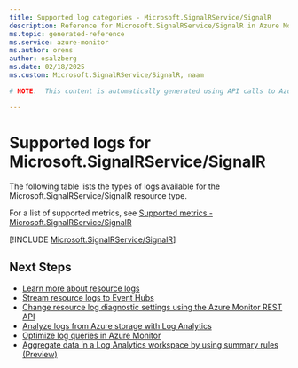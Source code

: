 ```yaml
---
title: Supported log categories - Microsoft.SignalRService/SignalR
description: Reference for Microsoft.SignalRService/SignalR in Azure Monitor Logs.
ms.topic: generated-reference
ms.service: azure-monitor
ms.author: orens
author: osalzberg
ms.date: 02/18/2025
ms.custom: Microsoft.SignalRService/SignalR, naam

# NOTE:  This content is automatically generated using API calls to Azure. Any edits made on these files will be overwritten in the next run of the script. 

---
```





# Supported logs for Microsoft.SignalRService/SignalR  
The following table lists the types of logs available for the Microsoft.SignalRService/SignalR resource type.
  
  
  
For a list of supported metrics, see [Supported metrics - Microsoft.SignalRService/SignalR](../supported-metrics/microsoft-signalrservice-signalr-metrics.md)  
  

  
[!INCLUDE [Microsoft.SignalRService/SignalR](~/reusable-content/ce-skilling/azure/includes/azure-monitor/reference/logs/microsoft-signalrservice-signalr-logs-include.md)]  
  

## Next Steps

* [Learn more about resource logs](/azure/azure-monitor/essentials/platform-logs-overview)
* [Stream resource logs to Event Hubs](/azure/azure-monitor/essentials/resource-logs#send-to-azure-event-hubs)
* [Change resource log diagnostic settings using the Azure Monitor REST API](/rest/api/monitor/diagnosticsettings)
* [Analyze logs from Azure storage with Log Analytics](/azure/azure-monitor/essentials/resource-logs#send-to-log-analytics-workspace)
* [Optimize log queries in Azure Monitor](/azure/azure-monitor/logs/query-optimization)
* [Aggregate data in a Log Analytics workspace by using summary rules (Preview)](/azure/azure-monitor/logs/summary-rules)